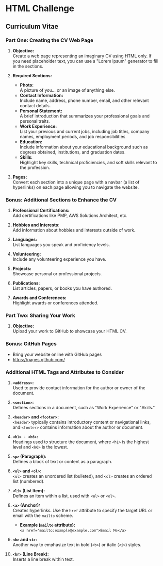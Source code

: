 # HTML Challenge

## Curriculum Vitae

### Part One: Creating the CV Web Page

1. **Objective:**  
   Create a web page representing an imaginary CV using HTML only. If you need placeholder text, you can use a "Lorem Ipsum" generator to fill in the sections.

2. **Required Sections:**
   - **Photo:**  
     A picture of you... or an image of anything else.
   - **Contact Information:**  
     Include name, address, phone number, email, and other relevant contact details.
   - **Personal Statement:**  
     A brief introduction that summarizes your professional goals and personal traits.
   - **Work Experience:**  
     List your previous and current jobs, including job titles, company names, employment periods, and job responsibilities.
   - **Education:**  
     Include information about your educational background such as degrees obtained, institutions, and graduation dates.
   - **Skills:**  
     Highlight key skills, technical proficiencies, and soft skills relevant to the profession.
     
3. **Pages:**  
   Convert each section into a unique page with a navbar (a list of hyperlinks) on each page allowing you to navigate the website.

### Bonus: Additional Sections to Enhance the CV

1. **Professional Certifications:**  
   Add certifications like PMP, AWS Solutions Architect, etc.

2. **Hobbies and Interests:**  
   Add information about hobbies and interests outside of work.

3. **Languages:**  
   List languages you speak and proficiency levels.

4. **Volunteering:**  
   Include any volunteering experience you have.

5. **Projects:**  
   Showcase personal or professional projects.

6. **Publications:**  
   List articles, papers, or books you have authored.

7. **Awards and Conferences:**  
   Highlight awards or conferences attended.

### Part Two: Sharing Your Work

1. **Objective:**  
   Upload your work to GitHub to showcase your HTML CV.

### Bonus: GitHub Pages 
   - Bring your website online with GitHub pages 
   - https://pages.github.com/

### Additional HTML Tags and Attributes to Consider

1. **`<address>`:**  
   Used to provide contact information for the author or owner of the document.

2. **`<section>`:**  
   Defines sections in a document, such as "Work Experience" or "Skills."

3. **`<header>` and `<footer>`:**  
   `<header>` typically contains introductory content or navigational links, and `<footer>` contains information about the author or document.

4. **`<h1> - <h6>`:**  
   Headings used to structure the document, where `<h1>` is the highest level and `<h6>` is the lowest.

5. **`<p>` (Paragraph):**  
   Defines a block of text or content as a paragraph.

6. **`<ul>` and `<ol>`:**  
   `<ul>` creates an unordered list (bulleted), and `<ol>` creates an ordered list (numbered).

7. **`<li>` (List Item):**  
   Defines an item within a list, used with `<ul>` or `<ol>`.

8. **`<a>` (Anchor):**  
   Creates hyperlinks. Use the `href` attribute to specify the target URL or email with the `mailto` scheme.

   - **Example (`mailto` attribute):**  
     `<a href="mailto:example@example.com">Email Me</a>`

9. **`<b>` and `<i>`:**  
   Another way to emphasize text in bold (`<b>`) or italic (`<i>`) styles.

10. **`<br>` (Line Break):**  
   Inserts a line break within text.
